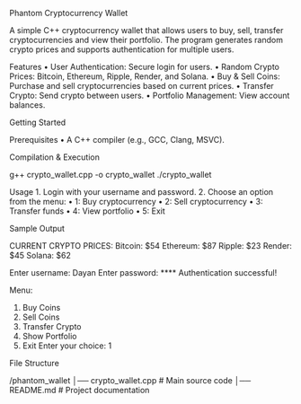 Phantom Cryptocurrency Wallet

A simple C++ cryptocurrency wallet that allows users to buy, sell, transfer cryptocurrencies and view their portfolio. The program generates random crypto prices and supports authentication for multiple users.

Features
	•	User Authentication: Secure login for users.
	•	Random Crypto Prices: Bitcoin, Ethereum, Ripple, Render, and Solana.
	•	Buy & Sell Coins: Purchase and sell cryptocurrencies based on current prices.
	•	Transfer Crypto: Send crypto between users.
	•	Portfolio Management: View account balances.

Getting Started

Prerequisites
	•	A C++ compiler (e.g., GCC, Clang, MSVC).

Compilation & Execution

g++ crypto_wallet.cpp -o crypto_wallet
./crypto_wallet

Usage
	1.	Login with your username and password.
	2.	Choose an option from the menu:
	•	1: Buy cryptocurrency
	•	2: Sell cryptocurrency
	•	3: Transfer funds
	•	4: View portfolio
	•	5: Exit

Sample Output

CURRENT CRYPTO PRICES:
Bitcoin: $54
Ethereum: $87
Ripple: $23
Render: $45
Solana: $62

Enter username: Dayan
Enter password: ****
Authentication successful!

Menu:
1. Buy Coins
2. Sell Coins
3. Transfer Crypto
4. Show Portfolio
5. Exit
Enter your choice: 1

File Structure

/phantom_wallet
│── crypto_wallet.cpp   # Main source code
│── README.md           # Project documentation

